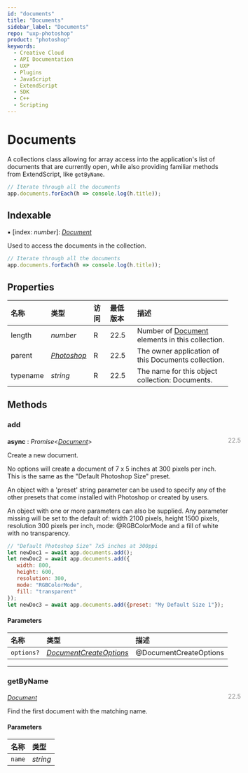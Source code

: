 ```yaml
---
id: "documents"
title: "Documents"
sidebar_label: "Documents"
repo: "uxp-photoshop"
product: "photoshop"
keywords:
  - Creative Cloud
  - API Documentation
  - UXP
  - Plugins
  - JavaScript
  - ExtendScript
  - SDK
  - C++
  - Scripting
---
```


# Documents

A collections class allowing for array access into the application's
list of documents that are currently open,
while also providing familiar methods from ExtendScript, like `getByName`.

```javascript
// Iterate through all the documents
app.documents.forEach(h => console.log(h.title));
```

## Indexable

▪ [index: *number*]: [*Document*](/ps_reference/classes/document/)

Used to access the documents in the collection.

```javascript
// Iterate through all the documents
app.documents.forEach(h => console.log(h.title));
```

## Properties

| 名称 | 类型 | 访问 | 最低版本 | 描述 |
| :------ | :------ | :------ | :------ | :------ |
| length | *number* | R | 22.5 | Number of [Document](/ps_reference/classes/document/) elements in this collection. |
| parent | [*Photoshop*](/ps_reference/classes/photoshop/) | R | 22.5 | The owner application of this Documents collection. |
| typename | *string* | R | 22.5 | The name for this object collection: Documents. |

## Methods

### add
<span class="minversion" style="display: block; margin-bottom: -1em; margin-left: 36em; float:left; opacity:0.5;">22.5</span>

**async** : *Promise*<[*Document*](/ps_reference/classes/document/)\>

Create a new document.

No options will create a document of 7 x 5 inches at 300 pixels per inch.
This is the same as the "Default Photoshop Size" preset.

An object with a 'preset' string parameter can be used to specify any of
the other presets that come installed with Photoshop or created by users.

An object with one or more parameters can also be supplied. Any parameter
missing will be set to the default of: width 2100 pixels, height 1500 pixels,
resolution 300 pixels per inch, mode: @RGBColorMode and a fill of white with
no transparency.

```javascript
// "Default Photoshop Size" 7x5 inches at 300ppi
let newDoc1 = await app.documents.add();
let newDoc2 = await app.documents.add({
   width: 800, 
   height: 600, 
   resolution: 300, 
   mode: "RGBColorMode", 
   fill: "transparent"
});
let newDoc3 = await app.documents.add({preset: "My Default Size 1"});
```

#### Parameters

| 名称 | 类型 | 描述 |
| :------ | :------ | :------ |
| `options?` | [*DocumentCreateOptions*](/ps_reference/objects/createoptions/documentcreateoptions/) | @DocumentCreateOptions |

___

### getByName
<span class="minversion" style="display: block; margin-bottom: -1em; margin-left: 36em; float:left; opacity:0.5;">22.5</span>

[*Document*](/ps_reference/classes/document/)

Find the first document with the matching name.

#### Parameters

| 名称 | 类型 |
| :------ | :------ |
| `name` | *string* |
